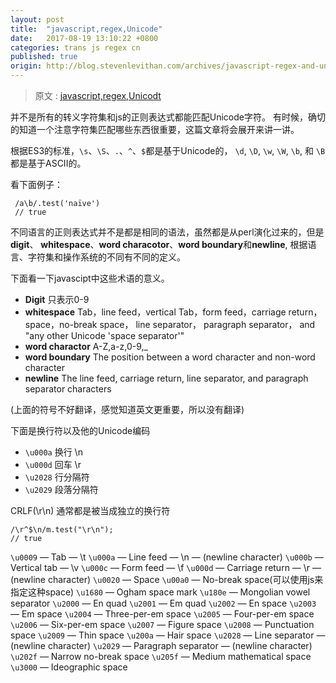 ```yaml
---
layout: post
title:  "javascript,regex,Unicode"
date:   2017-08-19 13:10:22 +0800
categories: trans js regex cn
published: true
origin: http://blog.stevenlevithan.com/archives/javascript-regex-and-unicode
---
```


  > 原文 :  [javascript,regex,Unicodt]({{page.origin}})

并不是所有的转义字符集和js的正则表达式都能匹配Unicode字符。
有时候，确切的知道一个注意字符集匹配哪些东西很重要，这篇文章将会展开来讲一讲。

根据ES3的标准，`\s`、`\S`、`.`、`^`、`$`都是基于Unicode的，
 `\d`, `\D`, `\w`, `\W`, `\b`, 和 `\B`都是基于ASCII的。

看下面例子：
```
 /a\b/.test('naïve')
 // true
```

不同语言的正则表达式并不是都是相同的语法，虽然都是从perl演化过来的，但是**digit**、
**whitespace**、**word characotor**、**word boundary**和**newline**,
根据语言、字符集和操作系统的不同有不同的定义。

下面看一下javascipt中这些术语的意义。

* **Digit**         只表示0-9
* **whitespace**    Tab，line feed，vertical Tab，form feed，carriage return，
                space，no-break space， line separator， paragraph separator，
                and "any other Unicode 'space separator'"
* **word charactor** A-Z,a-z,0-9,_
* **word boundary**  The position between a word character and non-word character
* **newline**       The line feed, carriage return, line separator, and paragraph separator                         characters

(上面的符号不好翻译，感觉知道英文更重要，所以没有翻译)

下面是换行符以及他的Unicode编码

* `\u000a`  换行 \n
* `\u000d`  回车 \r
* `\u2028`  行分隔符
* `\u2029`  段落分隔符

CRLF(\r\n) 通常都是被当成独立的换行符
```
/\r^$\n/m.test("\r\n");
// true
```

`\u0009` — Tab — \t
`\u000a` — Line feed — \n — (newline character)
`\u000b` — Vertical tab — \v
`\u000c` — Form feed — \f
`\u000d` — Carriage return — \r — (newline character)
`\u0020` — Space
`\u00a0` — No-break space(可以使用js来指定这种space)
`\u1680` — Ogham space mark
`\u180e` — Mongolian vowel separator
`\u2000` — En quad
`\u2001` — Em quad
`\u2002` — En space
`\u2003` — Em space
`\u2004` — Three-per-em space
`\u2005` — Four-per-em space
`\u2006` — Six-per-em space
`\u2007` — Figure space
`\u2008` — Punctuation space
`\u2009` — Thin space
`\u200a` — Hair space
`\u2028` — Line separator — (newline character)
`\u2029` — Paragraph separator — (newline character)
`\u202f` — Narrow no-break space
`\u205f` — Medium mathematical space
`\u3000` — Ideographic space

